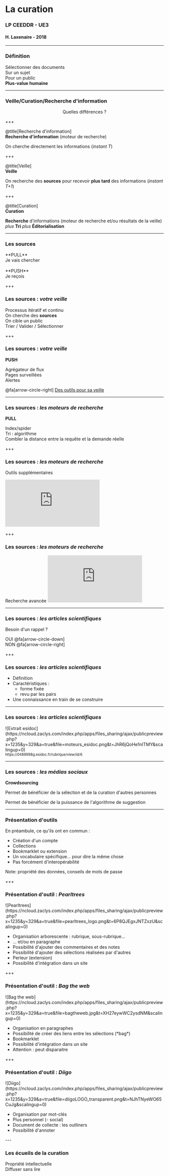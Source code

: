 
<!--Memento-->

<!-- Permet de personnaliser le texte qui apparait dans TOC-->
<!-- @title[titre modifié]-->

<!-- Permet d'avoir un cartouche autour du titre-->
<!--<p><span class="slide-title">JavaScript Block</span></p>-->

<!--permet d'ajouter une icone : https://fontawesome.com/icons?d=gallery-->
<!--@fa[arrows]-->

<!--permet de sauter une ligne-->
<!--<br>-->


# La curation

### LP CEEDDR - UE3 
#### H. Laxenaire - 2018

---

### Définition

Sélectionner des documents  
Sur un sujet  
Pour un public  
**Plus-value humaine**

---
### Veille/Curation/Recherche d'information
<center>Quelles différences ?</center>

+++

@title[Recherche d'information]
<br>
**Recherche d'information** (moteur de recherche)

On cherche directement les informations (*instant T*)

+++

@title[Veille]
<br>
**Veille** 

On recherche des **sources** pour recevoir **plus tard** des informations 
(*instant T+1*)

+++

@title[Curation]
<br>
**Curation**

**Recherche** d'informations (moteur de recherche et/ou résultats de la veille)
*plus* **Tri**
*plus* **Éditorialisation**

---


### Les sources

<div class="centrage">
**PULL**<br>
Je vais chercher<br>
<br>
**PUSH**<br>
Je reçois<br>
</div>

+++

### Les sources : *votre veille*

Processus itératif et continu  
On cherche des **sources**  
On cible un public  
Trier / Valider / Sélectionner

+++

### Les sources : *votre veille*

**PUSH**  

Agrégateur de flux  
Pages surveillées  
Alertes  


@fa[arrow-circle-right]
[Des outils pour sa veille](http://www.bagtheweb.com/b/bIwEu9)

---

### Les sources : *les moteurs de recherche*

**PULL**

Index/spider  
Tri : algorithme  
Combler la distance entre la requête et la demande réelle  

+++

### Les sources : *les moteurs de recherche*

Outils supplémentaires

![Outils](https://ncloud.zaclys.com/index.php/apps/files_sharing/ajax/publicpreview.php?x=1235&y=329&a=true&file=Google_outils.png&t=L59ONLYPxnFME84&scalingup=0)

+++

### Les sources : *les moteurs de recherche*

Recherche avancée
![Recherche experte](https://ncloud.zaclys.com/index.php/apps/files_sharing/ajax/publicpreview.php?x=1235&y=329&a=true&file=Startpage_recherche_avancee.png&t=28pkX5oZxmrEZu8&scalingup=0)


---

### Les sources : *les articles scientifiques*

Besoin d'un rappel ?  

<div class="left">
OUI @fa[arrow-circle-down]
</div>

<div class="right">
NON @fa[arrow-circle-right]
</div>

+++

### Les sources : *les articles scientifiques*

- Définition 
- Caractéristiques :
  - forme fixée
  - revu par les pairs
- Une connaissance en train de se construire

--- 
### Les sources : *les articles scientifiques*

<div class="left">
![Extrait esidoc](https://ncloud.zaclys.com/index.php/apps/files_sharing/ajax/publicpreview.php?x=1235&y=329&a=true&file=moteurs_esidoc.png&t=JhR6jQoHe1nITMY&scalingup=0)
</div>
<div class="right">
<span style="font-size: 0.8em">https://0489998g.esidoc.fr/rubrique/view/id/6</span>
</div>

---

### Les sources : *les médias sociaux*

**Crowdsourcing**

Permet de bénéficier de la sélection et de la curation d'autres personnes  
<!--Ex. Pearltrees-->
Permet de bénéficier de la puissance de l'algorithme de suggestion  
<!--Ex. Pinterest-->

---

### Présentation d'outils

En préambule, ce qu'ils ont en commun :   
- Création d'un compte
- Collections
- Bookmarklet ou extension
- Un vocabulaire spécifique... pour dire la même chose
- Pas forcément d'interopérabilité

Note: propriété des données, conseils de mots de passe

+++

### Présentation d'outil : *Pearltrees*

<div class="left">
![Pearltrees](https://ncloud.zaclys.com/index.php/apps/files_sharing/ajax/publicpreview.php?x=1235&y=329&a=true&file=pearltrees_logo.png&t=6P8QJEgxJNTZxzU&scalingup=0)
</div>

<div class="right">
    <ul>
        <li>Organisation arborescente : rubrique, sous-rubrique...</li> 
        <li>... et/ou en paragraphe</li>
        <li>Possibilité d'ajouter des commentaires et des notes</li>
        <li>Possibilité d'ajouter des sélections réalisées par d'autres</li>
        <li>Perleur (extension)</li>
        <li>Possibilité d'intégration dans un site</li>
    </ul>
</div>



+++

### Présentation d'outil : *Bag the web*

<div class="left">
![Bag the web](https://ncloud.zaclys.com/index.php/apps/files_sharing/ajax/publicpreview.php?x=1235&y=329&a=true&file=bagtheweb.jpg&t=XH27eywWC2ysdNM&scalingup=0)
</div>
<div class="right">
    <ul>
        <li>Organisation en paragraphes</li>
        <li>Possibilité de créer des liens entre les sélections (*bag*)</li> 
        <li>Bookmarklet</li>
        <li>Possibilité d'intégration dans un site</li> 
        <li>Attention : peut disparaitre</li>
    </ul>
</div>

+++

### Présentation d'outil : *Diigo*

<div class="left">
![Diigo](https://ncloud.zaclys.com/index.php/apps/files_sharing/ajax/publicpreview.php?x=1235&y=329&a=true&file=diigoLOGO_transparent.png&t=NJhTNyeWO65CuJg&scalingup=0)
</div>

<div class="right">
    <ul>
        <li>Organisation par mot-clés</li>
        <li>Plus personnel (- social)</li>
        <li>Document de collecte : les outliners</li>
        <li>Possibilité d'annoter</li>
    </ul>
</div>
---

### Les écueils de la curation

Propriété intellectuelle  
Diffuser sans lire  















